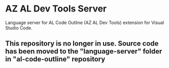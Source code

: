 # AZ AL Dev Tools Server

Language server for AL Code Outline (AZ AL Dev Tools) extension for Visual Studio Code. 

## This repository is no longer in use. Source code has been moved to the "language-server" folder in "al-code-outline" repository
